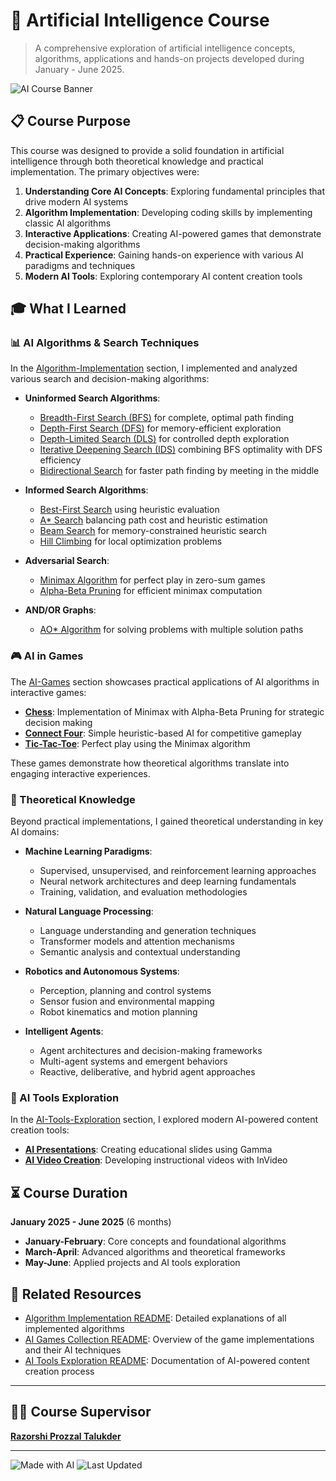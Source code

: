 # 🤖 Artificial Intelligence Course

> A comprehensive exploration of artificial intelligence concepts, algorithms, applications and hands-on projects developed during January - June 2025.

![AI Course Banner](https://img.shields.io/badge/AI%20Course-2025-blue?style=for-the-badge&logo=robot)

## 📋 Course Purpose

This course was designed to provide a solid foundation in artificial intelligence through both theoretical knowledge and practical implementation. The primary objectives were:

1. **Understanding Core AI Concepts**: Exploring fundamental principles that drive modern AI systems
2. **Algorithm Implementation**: Developing coding skills by implementing classic AI algorithms
3. **Interactive Applications**: Creating AI-powered games that demonstrate decision-making algorithms
4. **Practical Experience**: Gaining hands-on experience with various AI paradigms and techniques
5. **Modern AI Tools**: Exploring contemporary AI content creation tools

## 🎓 What I Learned

### 📊 AI Algorithms & Search Techniques

In the [Algorithm-Implementation](./Algorithm-Implementation) section, I implemented and analyzed various search and decision-making algorithms:

- **Uninformed Search Algorithms**: 
  - [Breadth-First Search (BFS)](./Algorithm-Implementation/BFS) for complete, optimal path finding
  - [Depth-First Search (DFS)](./Algorithm-Implementation/DFS) for memory-efficient exploration
  - [Depth-Limited Search (DLS)](./Algorithm-Implementation/DLS) for controlled depth exploration
  - [Iterative Deepening Search (IDS)](./Algorithm-Implementation/Iterative-Deepening-Search) combining BFS optimality with DFS efficiency
  - [Bidirectional Search](./Algorithm-Implementation/Bi-Directional%20Search) for faster path finding by meeting in the middle

- **Informed Search Algorithms**: 
  - [Best-First Search](./Algorithm-Implementation/Best-First-Search) using heuristic evaluation
  - [A* Search](./Algorithm-Implementation/A_star) balancing path cost and heuristic estimation
  - [Beam Search](./Algorithm-Implementation/Beam-Search) for memory-constrained heuristic search
  - [Hill Climbing](./Algorithm-Implementation/Hill-Climb) for local optimization problems

- **Adversarial Search**: 
  - [Minimax Algorithm](./Algorithm-Implementation/Min-Max) for perfect play in zero-sum games
  - [Alpha-Beta Pruning](./Algorithm-Implementation/Alpha-Beta-Prunning) for efficient minimax computation

- **AND/OR Graphs**:
  - [AO* Algorithm](./Algorithm-Implementation/AO_star) for solving problems with multiple solution paths

### 🎮 AI in Games

The [AI-Games](./AI-Games) section showcases practical applications of AI algorithms in interactive games:

- **[Chess](./AI-Games/Chess)**: Implementation of Minimax with Alpha-Beta Pruning for strategic decision making
- **[Connect Four](./AI-Games/Connect-Four)**: Simple heuristic-based AI for competitive gameplay
- **[Tic-Tac-Toe](./AI-Games/Tic-Tac-Toe)**: Perfect play using the Minimax algorithm

These games demonstrate how theoretical algorithms translate into engaging interactive experiences.

### 🧠 Theoretical Knowledge

Beyond practical implementations, I gained theoretical understanding in key AI domains:

- **Machine Learning Paradigms**: 
  - Supervised, unsupervised, and reinforcement learning approaches
  - Neural network architectures and deep learning fundamentals
  - Training, validation, and evaluation methodologies

- **Natural Language Processing**: 
  - Language understanding and generation techniques
  - Transformer models and attention mechanisms
  - Semantic analysis and contextual understanding

- **Robotics and Autonomous Systems**:
  - Perception, planning and control systems
  - Sensor fusion and environmental mapping
  - Robot kinematics and motion planning

- **Intelligent Agents**:
  - Agent architectures and decision-making frameworks
  - Multi-agent systems and emergent behaviors
  - Reactive, deliberative, and hybrid agent approaches

### 🔧 AI Tools Exploration

In the [AI-Tools-Exploration](./AI-Tools-Exploration) section, I explored modern AI-powered content creation tools:

- **[AI Presentations](./AI-Tools-Exploration/ai-course-presentation)**: Creating educational slides using Gamma
- **[AI Video Creation](./AI-Tools-Exploration/ai-course-video)**: Developing instructional videos with InVideo

## ⏳ Course Duration

**January 2025 - June 2025** (6 months)

- **January-February**: Core concepts and foundational algorithms
- **March-April**: Advanced algorithms and theoretical frameworks
- **May-June**: Applied projects and AI tools exploration

## 🔗 Related Resources

- [Algorithm Implementation README](./Algorithm-Implementation/README.md): Detailed explanations of all implemented algorithms
- [AI Games Collection README](./AI-Games/README.md): Overview of the game implementations and their AI techniques
- [AI Tools Exploration README](./AI-Tools-Exploration/README.md): Documentation of AI-powered content creation process

---

## 👨‍🏫 Course Supervisor

**[Razorshi Prozzal Talukder](https://www.linkedin.com/in/razorshi-talukder-141425198/)**

---

![Made with AI](https://img.shields.io/badge/Made%20with-AI-green?style=flat-square)
![Last Updated](https://img.shields.io/badge/Last%20Updated-July%202025-lightgrey?style=flat-square)
